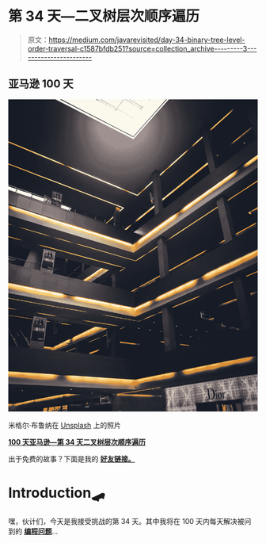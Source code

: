 # 第 34 天—二叉树层次顺序遍历

> 原文：<https://medium.com/javarevisited/day-34-binary-tree-level-order-traversal-c1587bfdb251?source=collection_archive---------3----------------------->

## 亚马逊 100 天

![](img/b6ce44f44eb6e90ee9d1823b2f1b197b.png)

米格尔·布鲁纳在 [Unsplash](https://unsplash.com/s/photos/level?utm_source=unsplash&utm_medium=referral&utm_content=creditCopyText) 上的照片

[**100 天亚马逊—第 34 天二叉树层次顺序遍历**](https://leetcode.com/problems/binary-tree-level-order-traversal/)

出于免费的故事？下面是我的 [**好友链接。**](/@akshay_ravindran/day-34-binary-tree-level-order-traversal-c1587bfdb251?source=friends_link&sk=5739f732d1a4c77ff374b15601eb2b1f)

# Introduction🛹

嘿，伙计们，今天是我接受挑战的第 34 天。其中我将在 100 天内每天解决被问到的 [**编程问题**](https://www.java67.com/2018/05/top-75-programming-interview-questions-answers.html)…